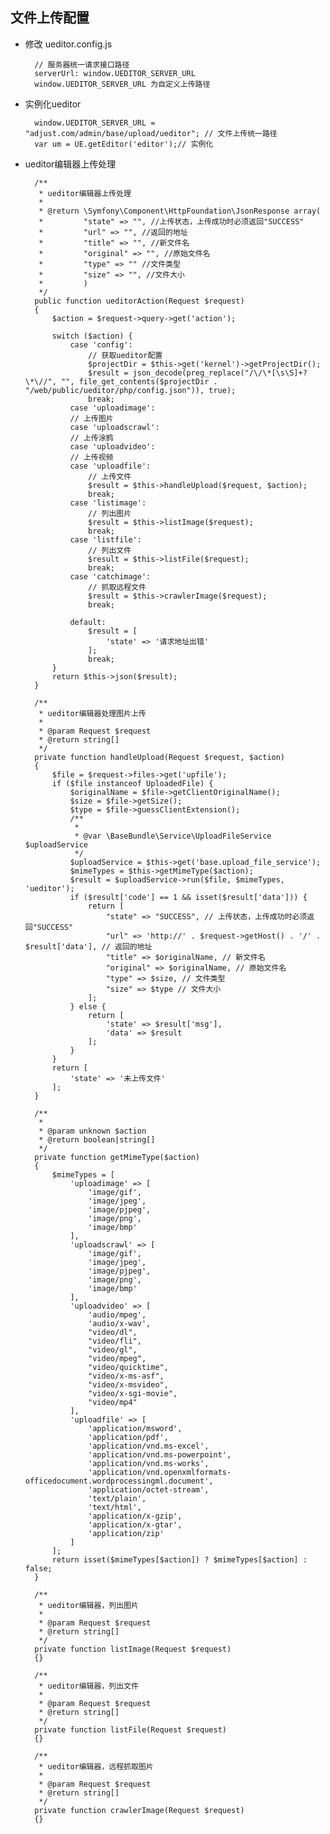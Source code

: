 ## 文件上传配置

- 修改 ueditor.config.js

		// 服务器统一请求接口路径
		serverUrl: window.UEDITOR_SERVER_URL
		window.UEDITOR_SERVER_URL 为自定义上传路径
		
- 实例化ueditor

	   	window.UEDITOR_SERVER_URL = "adjust.com/admin/base/upload/ueditor"; // 文件上传统一路径
	   	var um = UE.getEditor('editor');// 实例化
		
- ueditor编辑器上传处理

		/**
		 * ueditor编辑器上传处理
		 *
		 * @return \Symfony\Component\HttpFoundation\JsonResponse array(
		 *         "state" => "", //上传状态，上传成功时必须返回"SUCCESS"
		 *         "url" => "", //返回的地址
		 *         "title" => "", //新文件名
		 *         "original" => "", //原始文件名
		 *         "type" => "" //文件类型
		 *         "size" => "", //文件大小
		 *         )
		 */
		public function ueditorAction(Request $request)
		{
		    $action = $request->query->get('action');
		
		    switch ($action) {
		        case 'config':
		            // 获取ueditor配置
		            $projectDir = $this->get('kernel')->getProjectDir();
		            $result = json_decode(preg_replace("/\/\*[\s\S]+?\*\//", "", file_get_contents($projectDir . "/web/public/ueditor/php/config.json")), true);
		            break;
		        case 'uploadimage':
		        // 上传图片
		        case 'uploadscrawl':
		        // 上传涂鸦
		        case 'uploadvideo':
		        // 上传视频
		        case 'uploadfile':
		            // 上传文件
		            $result = $this->handleUpload($request, $action);
		            break;
		        case 'listimage':
		            // 列出图片
		            $result = $this->listImage($request);
		            break;
		        case 'listfile':
		            // 列出文件
		            $result = $this->listFile($request);
		            break;
		        case 'catchimage':
		            // 抓取远程文件
		            $result = $this->crawlerImage($request);
		            break;
		
		        default:
		            $result = [
		                'state' => '请求地址出错'
		            ];
		            break;
		    }
		    return $this->json($result);
		}
		
		/**
		 * ueditor编辑器处理图片上传
		 *
		 * @param Request $request
		 * @return string[]
		 */
		private function handleUpload(Request $request, $action)
		{
		    $file = $request->files->get('upfile');
		    if ($file instanceof UploadedFile) {
		        $originalName = $file->getClientOriginalName();
		        $size = $file->getSize();
		        $type = $file->guessClientExtension();
		        /**
		         *
		         * @var \BaseBundle\Service\UploadFileService $uploadService
		         */
		        $uploadService = $this->get('base.upload_file_service');
		        $mimeTypes = $this->getMimeType($action);
		        $result = $uploadService->run($file, $mimeTypes, 'ueditor');
		        if ($result['code'] == 1 && isset($result['data'])) {
		            return [
		                "state" => "SUCCESS", // 上传状态，上传成功时必须返回"SUCCESS"
		                "url" => 'http://' . $request->getHost() . '/' . $result['data'], // 返回的地址
		                "title" => $originalName, // 新文件名
		                "original" => $originalName, // 原始文件名
		                "type" => $size, // 文件类型
		                "size" => $type // 文件大小
		            ];
		        } else {
		            return [
		                'state' => $result['msg'],
		                'data' => $result
		            ];
		        }
		    }
		    return [
		        'state' => '未上传文件'
		    ];
		}
		
		/**
		 *
		 * @param unknown $action
		 * @return boolean|string[]
		 */
		private function getMimeType($action)
		{
		    $mimeTypes = [
		        'uploadimage' => [
		            'image/gif',
		            'image/jpeg',
		            'image/pjpeg',
		            'image/png',
		            'image/bmp'
		        ],
		        'uploadscrawl' => [
		            'image/gif',
		            'image/jpeg',
		            'image/pjpeg',
		            'image/png',
		            'image/bmp'
		        ],
		        'uploadvideo' => [
		            'audio/mpeg',
		            'audio/x-wav',
		            "video/dl",
		            "video/fli",
		            "video/gl",
		            "video/mpeg",
		            "video/quicktime",
		            "video/x-ms-asf",
		            "video/x-msvideo",
		            "video/x-sgi-movie",
		            "video/mp4"
		        ],
		        'uploadfile' => [
		            'application/msword',
		            'application/pdf',
		            'application/vnd.ms-excel',
		            'application/vnd.ms-powerpoint',
		            'application/vnd.ms-works',
		            'application/vnd.openxmlformats-officedocument.wordprocessingml.document',
		            'application/octet-stream',
		            'text/plain',
		            'text/html',
		            'application/x-gzip',
		            'application/x-gtar',
		            'application/zip'
		        ]
		    ];
		    return isset($mimeTypes[$action]) ? $mimeTypes[$action] : false;
		}
		
		/**
		 * ueditor编辑器，列出图片
		 *
		 * @param Request $request
		 * @return string[]
		 */
		private function listImage(Request $request)
		{}
		
		/**
		 * ueditor编辑器，列出文件
		 *
		 * @param Request $request
		 * @return string[]
		 */
		private function listFile(Request $request)
		{}
		
		/**
		 * ueditor编辑器，远程抓取图片
		 *
		 * @param Request $request
		 * @return string[]
		 */
		private function crawlerImage(Request $request)
		{}	
